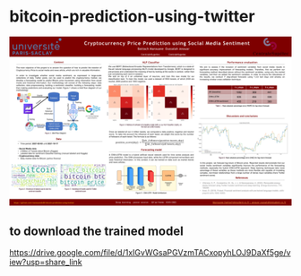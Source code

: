 # bitcoin-prediction-using-twitter
![plot](./Poster.png)

## to download the trained model
https://drive.google.com/file/d/1xIGvWGsaPGVzmTACxopyhLOJ9DaXf5ge/view?usp=share_link
